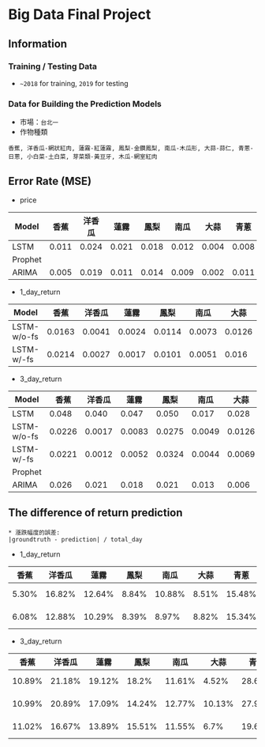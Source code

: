 # Big Data Final Project
## Information
### Training / Testing Data
* `~2018` for training, `2019` for testing
### Data for Building the Prediction Models
* 市場：`台北一`
* 作物種類
```
香蕉, 洋香瓜-網狀紅肉, 蓮霧-紅蓮霧, 鳳梨-金鑽鳳梨, 南瓜-木瓜形, 大蒜-蒜仁, 青蔥-日蔥, 小白菜-土白菜, 芽菜類-黃豆牙, 木瓜-網室紅肉
```

## Error Rate (MSE)
* price


| Model |香蕉 |洋香瓜 |蓮霧 |鳳梨 |南瓜 |大蒜 |青蔥 |小白菜 |芽菜類 |木瓜 |
| -------- | -------- | -------- | -------- | -------- | -------- | -------- | -------- | -------- | -------- | -------- |
| LSTM | 0.011 | 0.024 | 0.021 | 0.018 | 0.012 | 0.004 | 0.008 | 0.017 | 0.007 | 0.016 |
| Prophet |      |      |      |      |      |      |      |      |      |      |
| ARIMA | 0.005 | 0.019 | 0.011 | 0.014 | 0.009 | 0.002 | 0.011 | 0.018 | 0.009 | 0.024 |

* 1_day_return


| Model |香蕉 |洋香瓜 |蓮霧 |鳳梨 |南瓜 |大蒜 |青蔥 |小白菜 |芽菜類 |木瓜 |
| -------- | -------- | -------- | -------- | -------- | -------- | -------- | -------- | -------- | -------- | -------- |
| LSTM-w/o-fs | 0.0163 | 0.0041 | 0.0024 | 0.0114 | 0.0073 | 0.0126 | 0.0103 | 0.0080 | 0.0001 | 0.0212 |
| LSTM-w/-fs | 0.0214 | 0.0027 | 0.0017 | 0.0101 | 0.0051 | 0.016 | 0.0106 | 0.0097 | 0.0001 | 0.0227 |

* 3_day_return


| Model |香蕉 |洋香瓜 |蓮霧 |鳳梨 |南瓜 |大蒜 |青蔥 |小白菜 |芽菜類 |木瓜 |
| -------- | -------- | -------- | -------- | -------- | -------- | -------- | -------- | -------- | -------- | -------- |
| LSTM | 0.048 | 0.040 | 0.047 | 0.050 | 0.017 | 0.028 | 0.061 | 0.061| 0.017 | 0.045 |
| LSTM-w/o-fs | 0.0226 | 0.0017 | 0.0083 | 0.0275 | 0.0049 | 0.0126 | 0.0194 | 0.0071 | 0.0001 | 0.0231 |
| LSTM-w/-fs | 0.0221 | 0.0012 | 0.0052 | 0.0324 | 0.0044 | 0.0069 | 0.0095 | 0.0092 | 0.0005 | 0.0312 |
| Prophet |      |      |      |      |      |      |      |      |      |      |
| ARIMA | 0.026 | 0.021 | 0.018 | 0.021 | 0.013 | 0.006 | 0.014 | 0.023 | 0.003 | 0.014 |


## The difference of return prediction

  ```
  * 漲跌幅度的誤差:
  |groundtruth - prediction| / total_day
  ```
  
- 1_day_return

|香蕉 |洋香瓜 |蓮霧 |鳳梨 |南瓜 |大蒜 |青蔥 |小白菜 |芽菜類 |木瓜 |備註 |
| -------- | -------- | -------- | -------- | -------- | -------- | -------- | -------- | -------- | -------- | -------- |
| 5.30% | 16.82% | 12.64% | 8.84% | 10.88% | 8.51% | 15.48% | 14.30% | 1.84% | 14.05% | LSTM-w/o-fs |
| 6.08% | 12.88% | 10.29% | 8.39% | 8.97% | 8.82% | 15.34% | 16.2% | 0.77% | 14.11% | LSTM-w/-fs |

- 3_day_return

|香蕉 |洋香瓜 |蓮霧 |鳳梨 |南瓜 |大蒜 |青蔥 |小白菜 |芽菜類 |木瓜 |備註 |
| -------- | -------- | -------- | -------- | -------- | -------- | -------- | -------- | -------- | -------- | -------- |
| 10.89% | 21.18% | 19.12% | 18.2% | 11.61% | 4.52% | 28.62% | 33.85% | 1.13% | 25.78% | -------- |
| 10.99% | 20.89% | 17.09% | 14.24% | 12.77% | 10.13% | 27.98% | 24.93% | 1.63% | 21.13% | LSTM-w/o-fs |
| 11.02% | 16.67% | 13.89% | 15.51% | 11.55% | 6.7% | 19.62% | 27.91% | 2.67% | 23.28% | LSTM-w/-fs |
